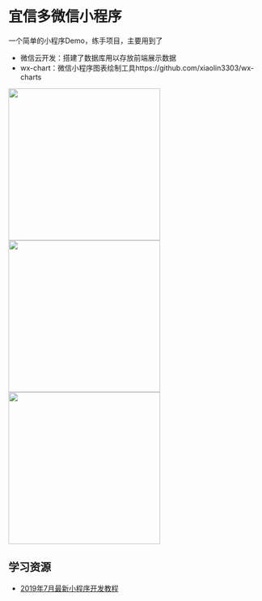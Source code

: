 # 宜信多微信小程序

一个简单的小程序Demo，练手项目，主要用到了

- 微信云开发：搭建了数据库用以存放前端展示数据
- wx-chart：微信小程序图表绘制工具https://github.com/xiaolin3303/wx-charts
<image src="https://github.com/PeiShang/yxd_miniProgram/blob/master/screenshots/screen01.png" width="300" display:inline-block>
<image src="https://github.com/PeiShang/yxd_miniProgram/blob/master/screenshots/screen02.png" width="300" display:inline-block>
<image src="https://github.com/PeiShang/yxd_miniProgram/blob/master/screenshots/screen03.png" width="300" display:inline-block>

## 学习资源

- [2019年7月最新小程序开发教程](https://www.bilibili.com/video/av58993009)

